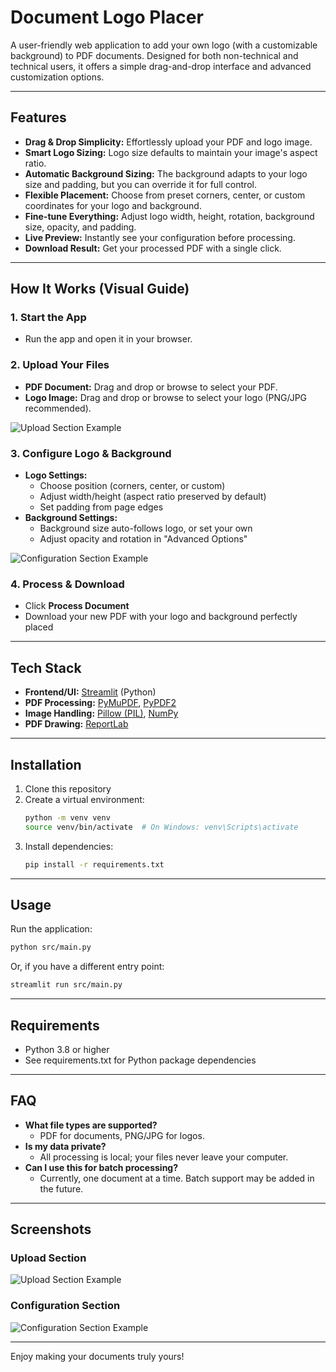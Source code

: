 # Document Logo Placer

A user-friendly web application to add your own logo (with a customizable background) to PDF documents. Designed for both non-technical and technical users, it offers a simple drag-and-drop interface and advanced customization options.

---

## Features

- **Drag & Drop Simplicity:** Effortlessly upload your PDF and logo image.
- **Smart Logo Sizing:** Logo size defaults to maintain your image's aspect ratio.
- **Automatic Background Sizing:** The background adapts to your logo size and padding, but you can override it for full control.
- **Flexible Placement:** Choose from preset corners, center, or custom coordinates for your logo and background.
- **Fine-tune Everything:** Adjust logo width, height, rotation, background size, opacity, and padding.
- **Live Preview:** Instantly see your configuration before processing.
- **Download Result:** Get your processed PDF with a single click.

---

## How It Works (Visual Guide)

### 1. Start the App
- Run the app and open it in your browser.

### 2. Upload Your Files
- **PDF Document:** Drag and drop or browse to select your PDF.
- **Logo Image:** Drag and drop or browse to select your logo (PNG/JPG recommended).

![Upload Section Example](images/upload-section.png)

### 3. Configure Logo & Background
- **Logo Settings:**
  - Choose position (corners, center, or custom)
  - Adjust width/height (aspect ratio preserved by default)
  - Set padding from page edges
- **Background Settings:**
  - Background size auto-follows logo, or set your own
  - Adjust opacity and rotation in "Advanced Options"

![Configuration Section Example](images/config-section.png)

### 4. Process & Download
- Click **Process Document**
- Download your new PDF with your logo and background perfectly placed

---

## Tech Stack
- **Frontend/UI:** [Streamlit](https://streamlit.io/) (Python)
- **PDF Processing:** [PyMuPDF](https://pymupdf.readthedocs.io/), [PyPDF2](https://pypdf2.readthedocs.io/)
- **Image Handling:** [Pillow (PIL)](https://python-pillow.org/), [NumPy](https://numpy.org/)
- **PDF Drawing:** [ReportLab](https://www.reportlab.com/)

---

## Installation

1. Clone this repository
2. Create a virtual environment:
   ```bash
   python -m venv venv
   source venv/bin/activate  # On Windows: venv\Scripts\activate
   ```
3. Install dependencies:
   ```bash
   pip install -r requirements.txt
   ```

---

## Usage

Run the application:
```bash
python src/main.py
```

Or, if you have a different entry point:
```bash
streamlit run src/main.py
```

---

## Requirements
- Python 3.8 or higher
- See requirements.txt for Python package dependencies

---

## FAQ
- **What file types are supported?**
  - PDF for documents, PNG/JPG for logos.
- **Is my data private?**
  - All processing is local; your files never leave your computer.
- **Can I use this for batch processing?**
  - Currently, one document at a time. Batch support may be added in the future.

---

## Screenshots

### Upload Section
![Upload Section Example](images/upload-section.png)

### Configuration Section
![Configuration Section Example](images/config-section.png)

---

Enjoy making your documents truly yours! 
